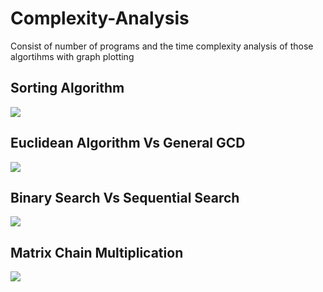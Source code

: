 # Complexity-Analysis
Consist of number of programs and the time complexity analysis of those algortihms with graph plotting
<h2>Sorting Algorithm</h2>
<img src="https://user-images.githubusercontent.com/52813268/161023762-f5515d5f-129d-4739-9b65-367429401c7b.png"></img>
<h2>Euclidean Algorithm Vs General GCD</h2>
<img src="https://user-images.githubusercontent.com/52813268/161024058-bfbdd23e-edb1-4ad3-b5cc-bd7ecf86c424.png"></img>
<h2>Binary Search Vs Sequential Search</h2>
<img src = "https://user-images.githubusercontent.com/52813268/161024323-55775836-0ad2-425b-8342-c65707d9f9e7.png"</img>
<h2>Matrix Chain Multiplication</h2>
<img src = "https://user-images.githubusercontent.com/52813268/161024512-aa4fd295-a273-4b7b-b1e6-93e52996c548.png"></img>
